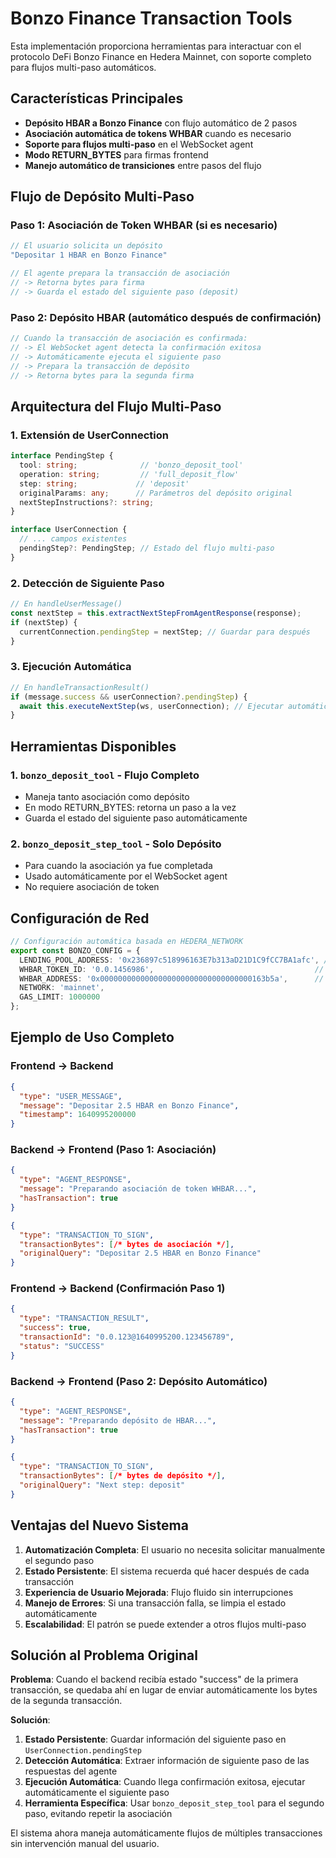 # Bonzo Finance Transaction Tools

Esta implementación proporciona herramientas para interactuar con el protocolo DeFi Bonzo Finance en Hedera Mainnet, con soporte completo para flujos multi-paso automáticos.

## Características Principales

- **Depósito HBAR a Bonzo Finance** con flujo automático de 2 pasos
- **Asociación automática de tokens WHBAR** cuando es necesario
- **Soporte para flujos multi-paso** en el WebSocket agent
- **Modo RETURN_BYTES** para firmas frontend
- **Manejo automático de transiciones** entre pasos del flujo

## Flujo de Depósito Multi-Paso

### Paso 1: Asociación de Token WHBAR (si es necesario)
```typescript
// El usuario solicita un depósito
"Depositar 1 HBAR en Bonzo Finance"

// El agente prepara la transacción de asociación
// -> Retorna bytes para firma
// -> Guarda el estado del siguiente paso (deposit)
```

### Paso 2: Depósito HBAR (automático después de confirmación)
```typescript
// Cuando la transacción de asociación es confirmada:
// -> El WebSocket agent detecta la confirmación exitosa
// -> Automáticamente ejecuta el siguiente paso
// -> Prepara la transacción de depósito
// -> Retorna bytes para la segunda firma
```

## Arquitectura del Flujo Multi-Paso

### 1. Extensión de UserConnection
```typescript
interface PendingStep {
  tool: string;              // 'bonzo_deposit_tool'
  operation: string;         // 'full_deposit_flow'
  step: string;             // 'deposit'
  originalParams: any;      // Parámetros del depósito original
  nextStepInstructions?: string;
}

interface UserConnection {
  // ... campos existentes
  pendingStep?: PendingStep; // Estado del flujo multi-paso
}
```

### 2. Detección de Siguiente Paso
```typescript
// En handleUserMessage()
const nextStep = this.extractNextStepFromAgentResponse(response);
if (nextStep) {
  currentConnection.pendingStep = nextStep; // Guardar para después
}
```

### 3. Ejecución Automática
```typescript
// En handleTransactionResult()
if (message.success && userConnection?.pendingStep) {
  await this.executeNextStep(ws, userConnection); // Ejecutar automáticamente
}
```

## Herramientas Disponibles

### 1. `bonzo_deposit_tool` - Flujo Completo
- Maneja tanto asociación como depósito
- En modo RETURN_BYTES: retorna un paso a la vez
- Guarda el estado del siguiente paso automáticamente

### 2. `bonzo_deposit_step_tool` - Solo Depósito
- Para cuando la asociación ya fue completada
- Usado automáticamente por el WebSocket agent
- No requiere asociación de token

## Configuración de Red

```typescript
// Configuración automática basada en HEDERA_NETWORK
export const BONZO_CONFIG = {
  LENDING_POOL_ADDRESS: '0x236897c518996163E7b313aD21D1C9fCC7BA1afc', // Mainnet
  WHBAR_TOKEN_ID: '0.0.1456986',                                    // Mainnet
  WHBAR_ADDRESS: '0x0000000000000000000000000000000000163b5a',      // Mainnet
  NETWORK: 'mainnet',
  GAS_LIMIT: 1000000
};
```

## Ejemplo de Uso Completo

### Frontend → Backend
```json
{
  "type": "USER_MESSAGE",
  "message": "Depositar 2.5 HBAR en Bonzo Finance",
  "timestamp": 1640995200000
}
```

### Backend → Frontend (Paso 1: Asociación)
```json
{
  "type": "AGENT_RESPONSE", 
  "message": "Preparando asociación de token WHBAR...",
  "hasTransaction": true
}

{
  "type": "TRANSACTION_TO_SIGN",
  "transactionBytes": [/* bytes de asociación */],
  "originalQuery": "Depositar 2.5 HBAR en Bonzo Finance"
}
```

### Frontend → Backend (Confirmación Paso 1)
```json
{
  "type": "TRANSACTION_RESULT",
  "success": true,
  "transactionId": "0.0.123@1640995200.123456789",
  "status": "SUCCESS"
}
```

### Backend → Frontend (Paso 2: Depósito Automático)
```json
{
  "type": "AGENT_RESPONSE",
  "message": "Preparando depósito de HBAR...",
  "hasTransaction": true
}

{
  "type": "TRANSACTION_TO_SIGN", 
  "transactionBytes": [/* bytes de depósito */],
  "originalQuery": "Next step: deposit"
}
```

## Ventajas del Nuevo Sistema

1. **Automatización Completa**: El usuario no necesita solicitar manualmente el segundo paso
2. **Estado Persistente**: El sistema recuerda qué hacer después de cada transacción
3. **Experiencia de Usuario Mejorada**: Flujo fluido sin interrupciones
4. **Manejo de Errores**: Si una transacción falla, se limpia el estado automáticamente
5. **Escalabilidad**: El patrón se puede extender a otros flujos multi-paso

## Solución al Problema Original

**Problema**: Cuando el backend recibía estado "success" de la primera transacción, se quedaba ahí en lugar de enviar automáticamente los bytes de la segunda transacción.

**Solución**: 
1. **Estado Persistente**: Guardar información del siguiente paso en `UserConnection.pendingStep`
2. **Detección Automática**: Extraer información de siguiente paso de las respuestas del agente
3. **Ejecución Automática**: Cuando llega confirmación exitosa, ejecutar automáticamente el siguiente paso
4. **Herramienta Específica**: Usar `bonzo_deposit_step_tool` para el segundo paso, evitando repetir la asociación

El sistema ahora maneja automáticamente flujos de múltiples transacciones sin intervención manual del usuario. 